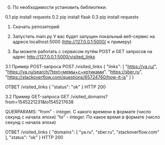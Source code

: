 0. По необходимости установить библиотеки:

0.1 pip install requests
0.2 pip install flask
0.3 pip install requests

1. Скачать репозиторий

2. Запустить main.py
У вас будет запущен локальный веб-сервис на адресе localhost:5000 (http://127.0.0.1:5000/ к примеру)

3. Вы можете работать с сервисом путём POST и GET запросов на адрес http://127.0.0.1:5000/visited_links
   
3.1 Пример POST-запроса
   POST /visited_links
   {
"links": [
"https://ya.ru/",
"https://ya.ru/search/?text=мемы+с+котиками",
"https://sber.ru",
"https://stackoverflow.com/questions/65724760/how-it-is"
]
}

ОТВЕТ /visited_links
{
"status": "ok"
}
HTTP 200

3.2 Пример GET-запроса
GET /visited_domains?from=1545221231&to1545217638

QUERPARAMS:
"from" - integer. С какого времени в формате (число секунд с начала эпохи)
"to" - integer. По какое время в формате (число секунд с начала эпохи)

ОТВЕТ /visited_links
{
"domains": [
"ya.ru",
"sber.ru",
"stackoverflow.com"
],
"status": "ok"
}
HTTP 200

